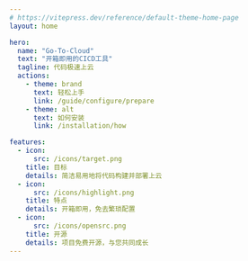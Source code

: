 ```yaml
---
# https://vitepress.dev/reference/default-theme-home-page
layout: home

hero:
  name: "Go-To-Cloud"
  text: "开箱即用的CICD工具"
  tagline: 代码极速上云
  actions:
    - theme: brand
      text: 轻松上手
      link: /guide/configure/prepare
    - theme: alt
      text: 如何安装
      link: /installation/how

features:
  - icon:
      src: /icons/target.png
    title: 目标
    details: 简洁易用地将代码构建并部署上云
  - icon:
      src: /icons/highlight.png
    title: 特点
    details: 开箱即用，免去繁琐配置
  - icon:
      src: /icons/opensrc.png
    title: 开源
    details: 项目免费开源，与您共同成长
---
```


